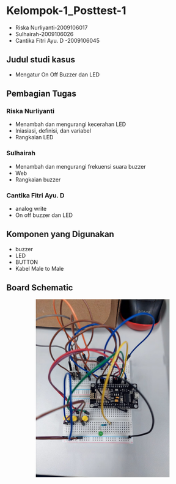 # Kelompok-1_Posttest-1
 - Riska Nurliyanti-2009106017
 - Sulhairah-2009106026
 - Cantika Fitri Ayu. D -2009106045
 
## Judul studi kasus
   - Mengatur On Off Buzzer dan LED
## Pembagian Tugas
 ### Riska Nurliyanti
 - Menambah dan mengurangi kecerahan LED 
 - Iniasiasi, definisi, dan variabel
 - Rangkaian LED
  ### Sulhairah
 - Menambah dan mengurangi frekuensi suara buzzer
 - Web
 - Rangkaian buzzer
  ### Cantika Fitri Ayu. D
 - analog write
 - On off buzzer dan LED
 
## Komponen yang Digunakan
- buzzer
- LED
- BUTTON
- Kabel Male to Male
## Board Schematic
<p align="center">
  <img src="rangkaian.jpeg" width="350" title="hover text">
</p>
